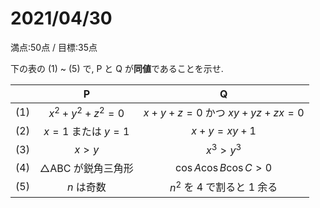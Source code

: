 # 2021/04/30

満点:50点 / 目標:35点

下の表の (1) ~ (5) で, $\mathrm{P}$ と $\mathrm{Q}$ が**同値**であることを示せ.

||$\mathrm{P}$|$\mathrm{Q}$|
|:-:|:-:|:-:|
|(1)|$x^2+y^2+z^2=0$|$x+y+z=0$ かつ $xy+yz+zx=0$|
|(2)|$x=1$ または $y=1$|$x+y=xy+1$|
|(3)|$x>y$|$x^3>y^3$|
|(4)|$\triangle \mathrm{ABC}$ が鋭角三角形|$\cos A \cos B \cos C > 0$|
|(5)|$n$ は奇数|$n^2$ を $4$ で割ると $1$ 余る|
